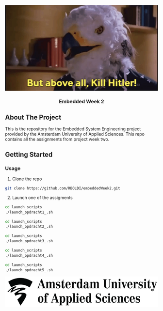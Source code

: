 <!-- PROJECT LOGO -->
<br />
<p align="center">
  <a href="https://github.com/RBOLDI/embeddedWeek2">
    <img src="images/danger5.gif" alt="Logo" width="600">
  </a>

  <h3 align="center">Embedded Week 2</h3>

</p>

<!-- ABOUT THE PROJECT -->
## About The Project
This is the repository for the Embedded System Engineering project provided by the Amsterdam University of Applied Sciences. This repo contains all the assignments from project week two.

<!-- GETTING STARTED -->
## Getting Started
### Usage

1. Clone the repo
```sh
git clone https://github.com/RBOLDI/embeddedWeek2.git
```
2. Launch one of the assigments
```sh
cd launch_scripts
./launch_opdracht1_.sh
```
```sh
cd launch_scripts
./launch_opdracht2_.sh
```
```sh
cd launch_scripts
./launch_opdracht3_.sh
```
```sh
cd launch_scripts
./launch_opdracht4_.sh
```
```sh
cd launch_scripts
./launch_opdracht5_.sh
```
<p align="center">
  <a href="https://github.com/RBOLDI/embeddedWeek2">
    <img src="images/hva.png" alt="Logo" height="100">
  </a>
</p>
